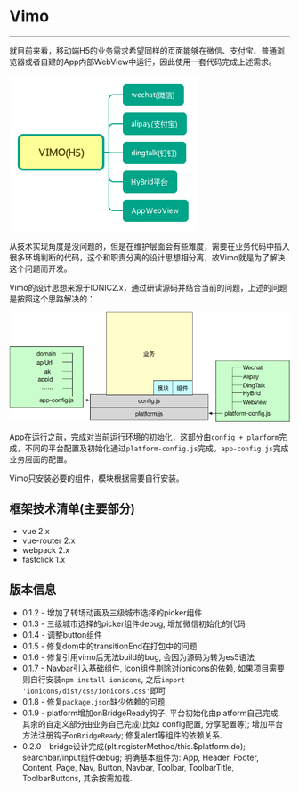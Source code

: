 # Vimo
---

就目前来看，移动端H5的业务需求希望同样的页面能够在微信、支付宝、普通浏览器或者自建的App内部WebView中运行，因此使用一套代码完成上述需求。


![](./static/VIMO(H5).png)


从技术实现角度是没问题的，但是在维护层面会有些难度，需要在业务代码中插入很多环境判断的代码，这个和职责分离的设计思想相分离，故Vimo就是为了解决这个问题而开发。

Vimo的设计思想来源于IONIC2.x，通过研读源码并结合当前的问题，上述的问题是按照这个思路解决的：

![](./static/layer-structure.png)

App在运行之前，完成对当前运行环境的初始化，这部分由`config + plarform`完成，不同的平台配置及初始化通过`platform-config.js`完成。`app-config.js`完成业务层面的配置。


Vimo只安装必要的组件，模块根据需要自行安装。

## 框架技术清单(主要部分)

- vue 2.x
- vue-router 2.x
- webpack 2.x
- fastclick 1.x


## 版本信息

- 0.1.2 - 增加了转场动画及三级城市选择的picker组件
- 0.1.3 - 三级城市选择的picker组件debug, 增加微信初始化的代码
- 0.1.4 - 调整button组件
- 0.1.5 - 修复dom中的transitionEnd在打包中的问题
- 0.1.6 - 修复引用vimo后无法build的bug, 会因为源码为转为es5语法
- 0.1.7 - Navbar引入基础组件, Icon组件剔除对ionicons的依赖, 如果项目需要则自行安装`npm install ionicons`, 之后`import 'ionicons/dist/css/ionicons.css'`即可
- 0.1.8 - 修复`package.json`缺少依赖的问题
- 0.1.9 - platform增加onBridgeReady钩子, 平台初始化由platform自己完成, 其余的自定义部分由业务自己完成(比如: config配置, 分享配置等); 增加平台方法注册钩子`onBridgeReady`; 修复alert等组件的依赖关系.
- 0.2.0 - bridge设计完成(plt.registerMethod/this.$platform.do); searchbar/input组件debug; 明确基本组件为: App, Header, Footer, Content, Page, Nav, Button, Navbar, Toolbar, ToolbarTitle, ToolbarButtons, 其余按需加载.